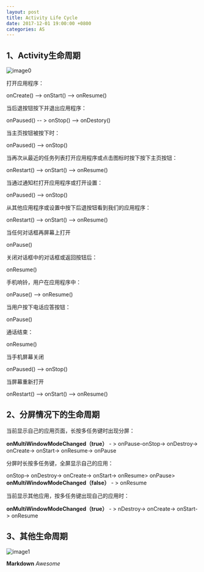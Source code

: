 ```yaml
---
layout: post  
title: Activity Life Cycle
date: 2017-12-01 19:00:00 +0800 
categories: AS  
---  
```


## 1、Activity生命周期
![image0](https://cvbnt.github.io/cvbnt.github.io/assets/images/Activity-Life-Cycle.jpg)

打开应用程序：

onCreate() --> onStart() -->  onResume()

当后退按钮按下并退出应用程序：

onPaused() -- > onStop() --> onDestory()

当主页按钮被按下时：

onPaused() --> onStop()

当再次从最近的任务列表打开应用程序或点击图标时按下按下主页按钮：

onRestart() --> onStart() --> onResume()

当通过通知栏打开应用程序或打开设置：

onPaused() --> onStop()

从其他应用程序或设置中按下后退按钮看到我们的应用程序：

onRestart() --> onStart() --> onResume()

当任何对话框再屏幕上打开

onPause()

关闭对话框中的对话框或返回按钮后：

onResume()

手机响铃，用户在应用程序中：

onPause() --> onResume() 

当用户按下电话应答按钮：

onPause()

通话结束：

onResume()

当手机屏幕关闭

onPaused() --> onStop()

当屏幕重新打开

onRestart() --> onStart() --> onResume()

## 2、分屏情况下的生命周期

当前显示自己的应用页面，长按多任务键时出现分屏：

**onMultiWindowModeChanged（true）** - > onPause-onStop-> onDestroy-> onCreate-> onStart-> onResume-> onPause

分屏时长按多任务键，全屏显示自己的应用：

onStop-> onDestroy-> onCreate-> onStart-> onResume> onPause> **onMultiWindowModeChanged（false）** - > onResume

当前显示其他应用，按多任务键出现自己的应用时：

**onMultiWindowModeChanged（true）** - > nDestroy-> onCreate-> onStart-> onResume

## 3、其他生命周期

![image1](https://cvbnt.github.io/cvbnt.github.io/assets/images/Life-Cycle-Full.png)




**Markdown**
*Awesome*